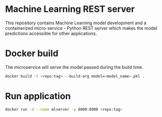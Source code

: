 # Machine Learning REST server
This repository contains Machine Learning model development and a containerized micro-service - Python REST server which makes the model predictions accessible for other applications. 

# Docker build

The microservice will serve the model passed during the build time.
```bash
docker build -t <repo:tag> --build-arg model=<model_name>.pkl .
```

# Run application
```bash
docker run -d --name mlserver -p 8000:8000 <repo:tag>
```
